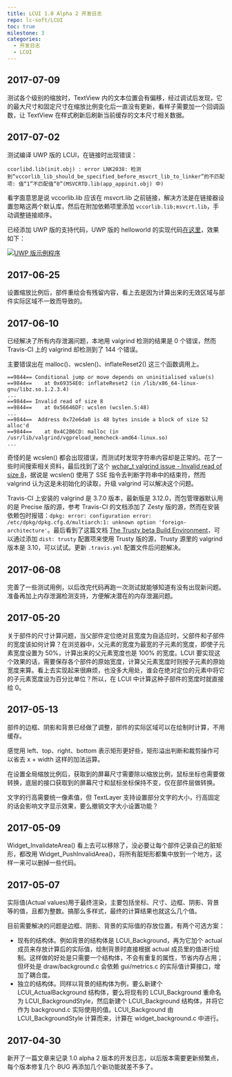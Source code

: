 ```yaml
---
title: LCUI 1.0 Alpha 2 开发日志
repo: lc-soft/LCUI
toc: true
milestone: 3
categories:
  - 开发日志
  - LCUI
---
```

<!-- more -->

## 2017-07-09

测试各个级别的缩放时，TextView 内的文本位置会有偏移，经过调试后发现，它的最大尺寸和固定尺寸在缩放比例变化后一直没有更新，看样子需要加一个回调函数，让 TextView 在样式刷新后刷新当前缓存的文本尺寸相关数据。

## 2017-07-02

测试编译 UWP 版的 LCUI，在链接时出现错误：

```
ccorlibd.lib(init.obj) : error LNK2038: 检测到“vccorlib_lib_should_be_specified_before_msvcrt_lib_to_linker”的不匹配项: 值“1”不匹配值“0”(MSVCRTD.lib(app_appinit.obj) 中)
```

看字面意思是说 vccorlib.lib 应该在 msvcrt.lib 之前链接，解决方法是在链接器设置忽略这两个默认库，然后在附加依赖项里添加 `vccorlib.lib;msvcrt.lib`，手动调整链接顺序。

已经添加 UWP 版的支持代码，UWP 版的 helloworld 的实现代码[在这里](https://github.com/lc-soft/LCUI/blob/develop/build/windows/LCUIApp/App.cpp)，效果如下：

[![](/static/images/devlog/2017-07-02-17-22.png "UWP 版示例程序")](/static/images/devlog/2017-07-02-17-22.png)

## 2017-06-25
设置缩放比例后，部件重绘会有残留内容，看上去是因为计算出来的无效区域与部件实际区域不一致而导致的。

## 2017-06-10
已经解决了所有内存泄漏问题，本地用 valgrind 检测的结果是 0 个错误，然而 Travis-CI 上的 valgrind 却检测到了 144 个错误。

主要错误出在 malloc()、wcslen()、inflateReset2() 这三个函数调用上。

``` text
==9844== Conditional jump or move depends on uninitialised value(s)
==9844==    at 0x69354E0: inflateReset2 (in /lib/x86_64-linux-gnu/libz.so.1.2.3.4)
...
==9844== Invalid read of size 8
==9844==    at 0x56646DF: wcslen (wcslen.S:48)
...
==9844==  Address 0x72e6da0 is 48 bytes inside a block of size 52 alloc'd
==9844==    at 0x4C2B6CD: malloc (in /usr/lib/valgrind/vgpreload_memcheck-amd64-linux.so)
...
```

奇怪的是 wcslen() 都会出现错误，而测试时发现字符串内容却是正常的。花了一些时间搜索相关资料，最后找到了这个 [wchar_t valgrind issue - Invalid read of size 8](https://stackoverflow.com/questions/15573104/wchar-t-valgrind-issue-invalid-read-of-size-8)，据说是 wcslen() 使用了 SSE 指令去判断字符串中的结束符，然而 valgrind 认为这是未初始化的读取，升级 valgrind 可以解决这个问题。

Travis-CI 上安装的 valgrind 是 3.7.0 版本，最新版是 3.12.0，而包管理器默认用的是 Precise 版的源，参考 Travis-CI 的文档添加了 Zesty 版的源，然而在安装依赖包时报错：`dpkg: error: configuration error: /etc/dpkg/dpkg.cfg.d/multiarch:1: unknown option 'foreign-architecture'`。最后看到了这篇文档 [The Trusty beta Build Environment](https://docs.travis-ci.com/user/trusty-ci-environment/)，可以通过添加 `dist: trusty` 配置项来使用 Trusty 版的源，Trusty 源里的 valgrind 版本是 3.10，可以试试。更新 `.travis.yml` 配置文件后问题解决。

## 2017-06-08
完善了一些测试用例，以后改完代码再跑一次测试就能够知道有没有出现新问题。准备再加上内存泄漏检测支持，方便解决潜在的内存泄漏问题。

## 2017-05-20
关于部件的尺寸计算问题，当父部件定位绝对且宽度为自适应时，父部件和子部件的宽度该如何计算？在浏览器中，父元素的宽度为最宽的子元素的宽度，即使子元素宽度设置为 50%，计算出来的父元素宽度也是 100% 的宽度。LCUI 要实现这个效果的话，需要保存各个部件的原始宽度，计算父元素宽度时则按子元素的原始宽度来算。看上去实现起来很麻烦，也没多大用处，谁会在绝对定位的元素中将它的子元素宽度设为百分比单位？所以，在 LCUI 中计算这种子部件的宽度时就直接给 0。

## 2017-05-13
部件的边框、阴影和背景已经做了调整，部件的实际区域可以在绘制时计算，不用缓存。

感觉用 left、top、right、bottom 表示矩形更好些，矩形溢出判断和裁剪操作可以省去 x + width 这样的加法运算。

在设置全局缩放比例后，获取到的屏幕尺寸需要除以缩放比例，鼠标坐标也需要做转换，底层的接口获取到的屏幕尺寸和鼠标坐标保持不变，仅在部件层做转换。

文字的行高需要统一像素值，但 TextLayer 支持设置部分文字的大小，行高固定的话会影响文字显示效果，要么撤销文字大小设置功能？

## 2017-05-09
Widget_InvalidateArea() 看上去可以移除了，没必要让每个部件记录自己的脏矩形，都改用 Widget_PushInvalidArea()，将所有脏矩形都集中放到一个地方，这样一来可以删掉一些代码。

## 2017-05-07
实际值(Actual values)用于最终渲染，主要包括坐标、尺寸、边框、阴影、背景等的值，且都为整数。搞那么多样式，最终的计算结果也就这么几个值。

目前需要解决的问题是边框、阴影、背景的实际值的存放位置，有两个可选方案：

- 现有的结构体。例如背景的结构体是 LCUI_Background，再为它加个 actual 成员来存放计算后的实际值，绘制背景时直接根据 actual 成员里的值进行绘制。这样做的好处是只需要一个结构体，不会有重复的属性，节省内存占用；但坏处是 draw/background.c 会依赖 gui/metrics.c 的实际值计算接口，增加了耦合度。
- 独立的结构体。同样以背景的结构体为例，要么新建个 LCUI_ActualBackground 结构体，要么将现有的 LCUI_Background 重命名为 LCUI_BackgroundStyle，然后新建个 LCUI_Background 结构体，并将它作为 background.c 实际使用的值。LCUI_Background 由 LCUI_BackgroundStyle 计算而来，计算在 widget_background.c 中进行。

## 2017-04-30
新开了一篇文章来记录 1.0 alpha 2 版本的开发日志，以后版本需要更新频繁点，每个版本修复几个 BUG 再添加几个新功能就差不多了。
